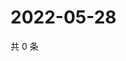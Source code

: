 # 2022-05-28

共 0 条

<!-- BEGIN WEIBO -->
<!-- 最后更新时间 Sat May 28 2022 05:15:42 GMT+0800 (China Standard Time) -->

<!-- END WEIBO -->
